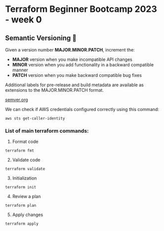 # Terraform Beginner Bootcamp 2023 - week 0

## Semantic Versioning :mage:

Given a version number **MAJOR.MINOR.PATCH**, increment the:

- **MAJOR** version when you make incompatible API changes
- **MINOR** version when you add functionality in a backward compatible manner
- **PATCH** version when you make backward compatible bug fixes

Additional labels for pre-release and build metadata are available as extensions to the MAJOR.MINOR.PATCH format.

[semver.org](https://semver.org/)

We can check if AWS credentials configured correctly using this command:
```
aws sts get-caller-identity
```

### List of main terraform commands:
1. Format code 
```
terraform fmt
```  
2. Validate code
```
terraform validate
``` 
3. Initialization
```
terraform init
```
4. Review a plan
```
terraform plan
```
5. Apply changes
```
terraform apply
```
